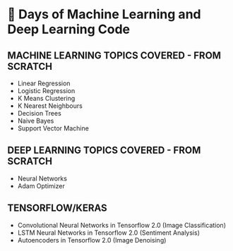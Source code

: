 # 💯 Days of Machine Learning and Deep Learning Code

## MACHINE LEARNING TOPICS COVERED - FROM SCRATCH

* Linear Regression 
* Logistic Regression 
* K Means Clustering
* K Nearest Neighbours
* Decision Trees
* Naive Bayes
* Support Vector Machine

## DEEP LEARNING TOPICS COVERED - FROM SCRATCH

* Neural Networks
* Adam Optimizer

## TENSORFLOW/KERAS

* Convolutional Neural Networks in Tensorflow 2.0 (Image Classification)
* LSTM Neural Networks in Tensorflow 2.0 (Sentiment Analysis)
* Autoencoders in Tensorflow 2.0 (Image Denoising)